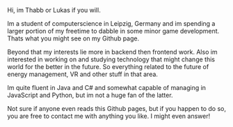 Hi, im Thabb or Lukas if you will.

Im a student of computerscience in Leipzig, Germany and im spending a larger portion of my freetime to dabble in some minor game development. Thats what you might see on my Github page.

Beyond that my interests lie more in backend then frontend work. Also im interested in working on and studying technology that might change this world for the better in the future. So everything related to the future of energy management, VR and other stuff in that area.

Im quite fluent in Java and C# and somewhat capable of managing in JavaScript and Python, but im not a huge fan of the latter.

Not sure if anyone even reads this Github pages, but if you happen to do so, you are free to contact me with anything you like. I might even answer! 
